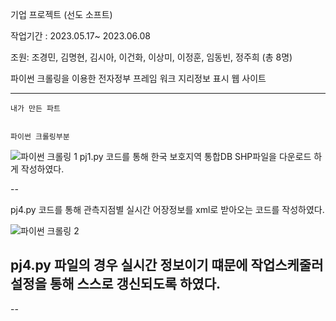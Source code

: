 기업 프로젝트 (선도 소프트)


작업기간 : 2023.05.17~ 2023.06.08 


조원: 조경민, 김명현, 김시아, 이건화, 이상미, 이정훈, 임동빈, 정주희 (총 8명)

파이썬 크롤링을 이용한 전자정부 프레임 워크 지리정보 표시 웹 사이트

------------------------------------------------------------------------------------------------------------------------

    내가 만든 파트


    파이썬 크롤링부분


![파이썬 크롤링 1](https://github.com/leejeonghoon123/LJH_Portfolio/assets/127282120/c73e60e7-4d29-4268-900e-db0019276c9d)
pj1.py 코드를 통해 한국 보호지역 통합DB SHP파일을 다운로드 하게 작성하였다.

--

pj4.py 코드를 통해 관측지점별 실시간 어장정보를 xml로 받아오는 코드를 작성하였다.

![파이썬 크롤링 2](https://github.com/leejeonghoon123/LJH_Portfolio/assets/127282120/9250d4e1-6bb2-406f-bf51-84ddcf252b8e)

pj4.py 파일의 경우 실시간 정보이기 떄문에 작업스케줄러 설정을 통해 스스로 갱신되도록 하였다.
--
--

